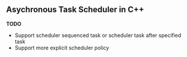 ## Asychronous Task Scheduler in C++

**TODO**

- Support scheduler sequenced task or scheduler task after specified task
- Support more explicit scheduler policy